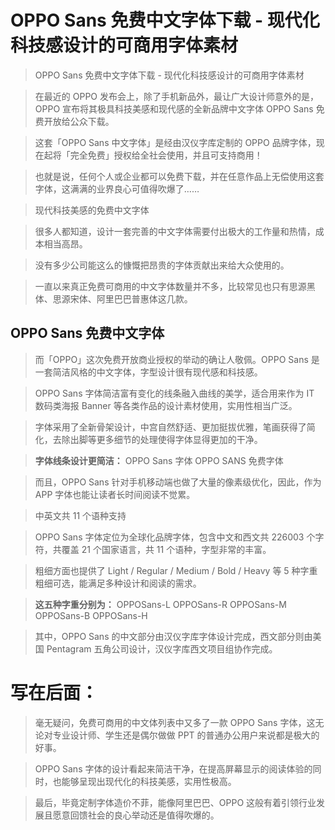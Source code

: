 # OPPO Sans 免费中文字体下载 - 现代化科技感设计的可商用字体素材
 
> OPPO Sans 免费中文字体下载 - 现代化科技感设计的可商用字体素材

> 在最近的 OPPO 发布会上，除了手机新品外，最让广大设计师意外的是，OPPO 宣布将其极具科技美感和现代感的全新品牌中文字体 OPPO Sans 免费开放给公众下载。

> 这套「OPPO Sans 中文字体」是经由汉仪字库定制的 OPPO 品牌字体，现在起将「完全免费」授权给全社会使用，并且可支持商用！

> 也就是说，任何个人或企业都可以免费下载，并在任意作品上无偿使用这套字体，这满满的业界良心可值得吹爆了……

> 现代科技美感的免费中文字体 

> 很多人都知道，设计一套完善的中文字体需要付出极大的工作量和热情，成本相当高昂。

> 没有多少公司能这么的慷慨把昂贵的字体贡献出来给大众使用的。

> 一直以来真正免费可商用的中文字体数量并不多，比较常见也只有思源黑体、思源宋体、阿里巴巴普惠体这几款。

## OPPO Sans 免费中文字体

> 而「OPPO」这次免费开放商业授权的举动的确让人敬佩。OPPO Sans 是一套简洁风格的中文字体，字型设计很有现代感和科技感。

> OPPO Sans 字体简洁富有变化的线条融入曲线的美学，适合用来作为 IT 数码类海报 Banner 等各类作品的设计素材使用，实用性相当广泛。

> 字体采用了全新骨架设计，中宫自然舒适、更加挺拔优雅，笔画获得了简化，去除出脚等更多细节的处理使得字体显得更加的干净。

> **字体线条设计更简洁：**
OPPO Sans 字体
OPPO SANS 免费字体

> 而且，OPPO Sans 针对手机移动端也做了大量的像素级优化，因此，作为 APP 字体也能让读者长时间阅读不觉累。

> 中英文共 11 个语种支持

> OPPO Sans 字体定位为全球化品牌字体，包含中文和西文共 226003 个字符，共覆盖 21 个国家语言，共 11 个语种，字型非常的丰富。

> 粗细方面也提供了 Light / Regular / Medium / Bold / Heavy 等 5 种字重粗细可选，能满足多种设计和阅读的需求。

> **这五种字重分别为：**
OPPOSans-L
OPPOSans-R
OPPOSans-M
OPPOSans-B
OPPOSans-H

> 其中，OPPO Sans 的中文部分由汉仪字库字体设计完成，西文部分则由美国 Pentagram 五角公司设计，汉仪字库西文项目组协作完成。

# 写在后面：

> 毫无疑问，免费可商用的中文体列表中又多了一款 OPPO Sans 字体，这无论对专业设计师、学生还是偶尔做做 PPT 的普通办公用户来说都是极大的好事。

> OPPO Sans 字体的设计看起来简洁干净，在提高屏幕显示的阅读体验的同时，也能够呈现出现代化的科技美感，实用性极高。

> 最后，毕竟定制字体造价不菲，能像阿里巴巴、OPPO 这般有着引领行业发展且愿意回馈社会的良心举动还是值得吹爆的。
